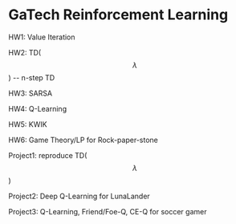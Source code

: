 # GaTech Reinforcement Learning

HW1: Value Iteration

HW2: TD($$\lambda$$) -- n-step TD

HW3: SARSA

HW4: Q-Learning

HW5: KWIK

HW6: Game Theory/LP for Rock-paper-stone

Project1: reproduce TD($$\lambda$$)

Project2: Deep Q-Learning for LunaLander

Project3: Q-Learning, Friend/Foe-Q, CE-Q for soccer gamer
